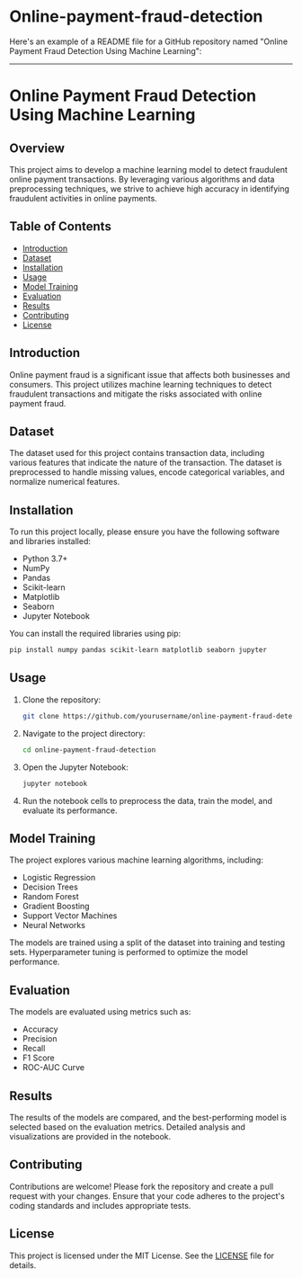 # Online-payment-fraud-detection
Here's an example of a README file for a GitHub repository named "Online Payment Fraud Detection Using Machine Learning":

---

# Online Payment Fraud Detection Using Machine Learning

## Overview
This project aims to develop a machine learning model to detect fraudulent online payment transactions. By leveraging various algorithms and data preprocessing techniques, we strive to achieve high accuracy in identifying fraudulent activities in online payments.

## Table of Contents
- [Introduction](#introduction)
- [Dataset](#dataset)
- [Installation](#installation)
- [Usage](#usage)
- [Model Training](#model-training)
- [Evaluation](#evaluation)
- [Results](#results)
- [Contributing](#contributing)
- [License](#license)

## Introduction
Online payment fraud is a significant issue that affects both businesses and consumers. This project utilizes machine learning techniques to detect fraudulent transactions and mitigate the risks associated with online payment fraud.

## Dataset
The dataset used for this project contains transaction data, including various features that indicate the nature of the transaction. The dataset is preprocessed to handle missing values, encode categorical variables, and normalize numerical features.

## Installation
To run this project locally, please ensure you have the following software and libraries installed:

- Python 3.7+
- NumPy
- Pandas
- Scikit-learn
- Matplotlib
- Seaborn
- Jupyter Notebook

You can install the required libraries using pip:

```bash
pip install numpy pandas scikit-learn matplotlib seaborn jupyter
```

## Usage
1. Clone the repository:
   ```bash
   git clone https://github.com/yourusername/online-payment-fraud-detection.git
   ```
2. Navigate to the project directory:
   ```bash
   cd online-payment-fraud-detection
   ```
3. Open the Jupyter Notebook:
   ```bash
   jupyter notebook
   ```
4. Run the notebook cells to preprocess the data, train the model, and evaluate its performance.

## Model Training
The project explores various machine learning algorithms, including:
- Logistic Regression
- Decision Trees
- Random Forest
- Gradient Boosting
- Support Vector Machines
- Neural Networks

The models are trained using a split of the dataset into training and testing sets. Hyperparameter tuning is performed to optimize the model performance.

## Evaluation
The models are evaluated using metrics such as:
- Accuracy
- Precision
- Recall
- F1 Score
- ROC-AUC Curve

## Results
The results of the models are compared, and the best-performing model is selected based on the evaluation metrics. Detailed analysis and visualizations are provided in the notebook.

## Contributing
Contributions are welcome! Please fork the repository and create a pull request with your changes. Ensure that your code adheres to the project's coding standards and includes appropriate tests.

## License
This project is licensed under the MIT License. See the [LICENSE](LICENSE) file for details.
